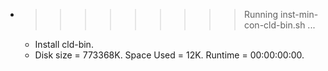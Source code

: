 * >>>>>>>>> Running inst-min-con-cld-bin.sh ...
  * Install cld-bin.
  * Disk size = 773368K. Space Used = 12K. Runtime = 00:00:00:00.
